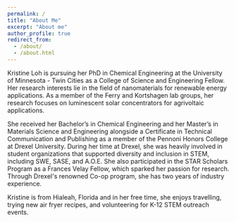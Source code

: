 ```yaml
---
permalink: /
title: "About Me"
excerpt: "About me"
author_profile: true
redirect_from: 
  - /about/
  - /about.html
---
```


Kristine Loh is pursuing her PhD in Chemical Engineering at the University of Minnesota - Twin Cities as a College of Science and Engineering Fellow. Her research interests lie in the field of nanomaterials for renewable energy applications. As a member of the Ferry and Kortshagen lab groups, her research focuses on luminescent solar concentrators for agrivoltaic applications. 

She received her Bachelor’s in Chemical Engineering and her Master’s in Materials Science and Engineering alongside a Certificate in Technical Communication and Publishing as a member of the Pennoni Honors College at Drexel University. During her time at Drexel, she was heavily involved in student organizations that supported diversity and inclusion in STEM, including SWE, SASE, and A.O.E. She also participated in the STAR Scholars Program as a Frances Velay Fellow, which sparked her passion for research. Through Drexel's renowned Co-op program, she has two years of industry experience. 

Kristine is from Hialeah, Florida and in her free time, she enjoys travelling, trying new air fryer recipes, and volunteering for K-12 STEM outreach events. 

